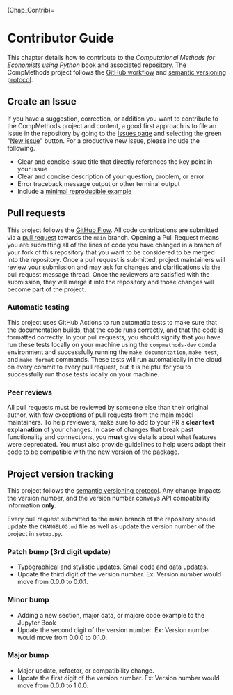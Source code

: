 (Chap_Contrib)=
# Contributor Guide

This chapter details how to contribute to the *Computational Methods for Economists using Python* book and associated repository. The CompMethods project follows the [GitHub workflow](https://guides.github.com/introduction/flow/) and [semantic versioning protocol](http://semver.org/).


## Create an Issue

If you have a suggestion, correction, or addition you want to contribute to the CompMethods project and content, a good first approach is to file an Issue in the repository by going to the [Issues page](https://github.com/OpenSourceEcon/CompMethods/issues) and selecting the green "[New issue](https://github.com/OpenSourceEcon/CompMethods/issues/new)" button. For a productive new issue, please include the following.
* Clear and concise issue title that directly references the key point in your issue
* Clear and concise description of your question, problem, or error
* Error traceback message output or other terminal output
* Include a [minimal reproducible example](https://en.wikipedia.org/wiki/Minimal_reproducible_example)


## Pull requests

This project follows the [GitHub Flow](https://guides.github.com/introduction/flow/). All code contributions are submitted via a [pull request](https://github.com/OpenSourceEcon/CompMethods/pulls) towards the `main` branch. Opening a Pull Request means you are submitting all of the lines of code you have changed in a branch of your fork of this repository that you want to be considered to be merged into the repository. Once a pull request is submitted, project maintainers will review your submission and may ask for changes and clarifications via the pull request message thread. Once the reviewers are satisfied with the submission, they will merge it into the repository and those changes will become part of the project.

### Automatic testing

This project uses GitHub Actions to run automatic tests to make sure that the documentation builds, that the code runs correctly, and that the code is formatted correctly. In your pull requests, you should signify that you have run these tests locally on your machine using the `compmethods-dev` conda environment and successfully running the `make documentation`, `make test`, and `make format` commands. These tests will run automatically in the cloud on every commit to every pull request, but it is helpful for you to successfully run those tests locally on your machine.


### Peer reviews

All pull requests must be reviewed by someone else than their original author, with few exceptions of pull requests from the main model maintainers. To help reviewers, make sure to add to your PR a **clear text explanation** of your changes. In case of changes that break past functionality and connections, you **must** give details about what features were deprecated. You must also provide guidelines to help users adapt their code to be compatible with the new version of the package.

## Project version tracking

This project follows the [semantic versioning protocol](http://semver.org/). Any change impacts the version number, and the version number conveys API compatibility information **only**.

Every pull request submitted to the main branch of the repository should update the `CHANGELOG.md` file as well as update the version number of the project in `setup.py`.

### Patch bump (3rd digit update)

- Typographical and stylistic updates. Small code and data updates.
- Update the third digit of the version number. Ex: Version number would move from 0.0.0 to 0.0.1.

### Minor bump

- Adding a new section, major data, or majore code example to the Jupyter Book
- Update the second digit of the version number. Ex: Version number would move from 0.0.0 to 0.1.0.

### Major bump

- Major update, refactor, or compatibility change.
- Update the first digit of the version number. Ex: Version number would move from 0.0.0 to 1.0.0.
